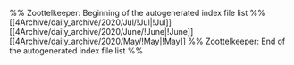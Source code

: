 %% Zoottelkeeper: Beginning of the autogenerated index file list  %%
 [[4Archive/daily_archive/2020/Jul/!Jul|!Jul]]
 [[4Archive/daily_archive/2020/June/!June|!June]]
 [[4Archive/daily_archive/2020/May/!May|!May]]
%% Zoottelkeeper: End of the autogenerated index file list  %%
